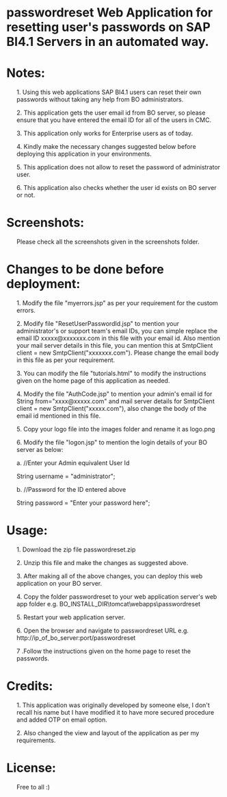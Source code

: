 # passwordreset Web Application for resetting user's passwords on SAP BI4.1 Servers in an automated way.

# Notes:

  <ol> 1. Using this web applications SAP BI4.1 users can reset their own passwords without taking any help from BO administrators.</ol>
  <ol> 2. This application gets the user email id from BO server, so please ensure that you have entered the email ID for all of the users in CMC.</ol>
  <ol> 3. This application only works for Enterprise users as of today.</ol> 
  <ol> 4. Kindly make the necessary changes suggested below before deploying this application in your environments.</ol>
  <ol> 5. This application does not allow to reset the password of administrator user.</ol>
  <ol> 6. This application also checks whether the user id exists on BO server or not.</ol>
  
# Screenshots:  

  <ol> Please check all the screenshots given in the screenshots folder.</ol>

# Changes to be done before deployment:

   <ol>1. Modify the file "myerrors.jsp" as per your requirement for the custom errors.</ol>
   <ol>2. Modify file "ResetUserPasswordId.jsp" to mention your administrator's or support team's email IDs, you can simple replace the email ID xxxxx@xxxxxxx.com in this file with your email id. Also mention your mail server details in this file, you can mention this at SmtpClient client = new SmtpClient("xxxxxxx.com"). Please change the email body in this file as per your requirement.</ol>
   <ol>3. You can modify the file "tutorials.html" to modify the instructions given on the home page of this application as needed.</ol>
   <ol>4. Modify the file "AuthCode.jsp" to mention your admin's email id for String from="xxxx@xxxxx.com" and mail server details for SmtpClient client = new SmtpClient("xxxxx.com"), also change the body of the email id mentioned in this file.</ol>
   <ol>5. Copy your logo file into the images folder and rename it as logo.png</ol>
   <ol>6. Modify the file "logon.jsp" to mention the login details of your BO server as below:</ol>
             <ol> a. //Enter your Admin equivalent User Id </ol>
                <ol> String username = "administrator"; </ol>
             <ol> b. //Password for the ID entered above </ol>
                <ol> String password = "Enter your password here"; </ol>
     
# Usage:
  <ol>1. Download the zip file passwordreset.zip</ol>
  <ol>2. Unzip this file and make the changes as suggested above.</ol>
  <ol>3. After making all of the above changes, you can deploy this web application on your BO server.</ol>
  <ol>4. Copy the folder passwordreset to your web application server's web app folder e.g. BO_INSTALL_DIR\tomcat\webapps\passwordreset</ol>
  <ol>5. Restart your web application server.</ol>
  <ol>6. Open the browser and navigate to passwordreset URL e.g. http://ip_of_bo_server:port/passwordreset</ol>
  <ol>7 .Follow the instructions given on the home page to reset the passwords.</ol>
  
# Credits:  
  <ol>1. This application was originally developed by someone else, I don't recall his name but I have modified it to have more secured procedure and added OTP on email option.</ol>
  <ol>2. Also changed the view and layout of the application as per my requirements.</ol>
  
# License:
  <ol> Free to all :) </ol>
  <ol></ol>
  
  
